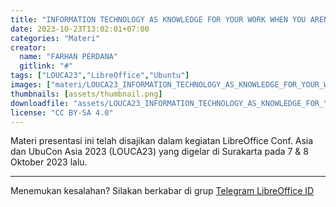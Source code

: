 ```yaml
---
title: "INFORMATION TECHNOLOGY AS KNOWLEDGE FOR YOUR WORK WHEN YOU AREN T WORKING AS AN IT GUY"
date: 2023-10-23T13:02:01+07:00
categories: "Materi"
creator: 
  name: "FARHAN PERDANA"
  gitlink: "#"
tags: ["LOUCA23","LibreOffice","Ubuntu"]
images: ["materi/LOUCA23_INFORMATION_TECHNOLOGY_AS_KNOWLEDGE_FOR_YOUR_WORK_WHEN_YOU_AREN_T_WORKING_AS_AN_IT_GUY_by_FARHAN_PERDANA/thumbnail.png"]
thumbnails: [assets/thumbnail.png]
downloadfile: "assets/LOUCA23_INFORMATION_TECHNOLOGY_AS_KNOWLEDGE_FOR_YOUR_WORK_WHEN_YOU_AREN_T_WORKING_AS_AN_IT_GUY_by_FARHAN_PERDANA.zip"
license: "CC BY-SA 4.0"
---
```


Materi presentasi ini telah disajikan dalam kegiatan LibreOffice Conf. Asia dan UbuCon Asia 2023 (LOUCA23) yang digelar di Surakarta pada 7 & 8 Oktober 2023 lalu.

---
Menemukan kesalahan? Silakan berkabar di grup [Telegram LibreOffice ID](https://t.me/LibreOfficeID)

